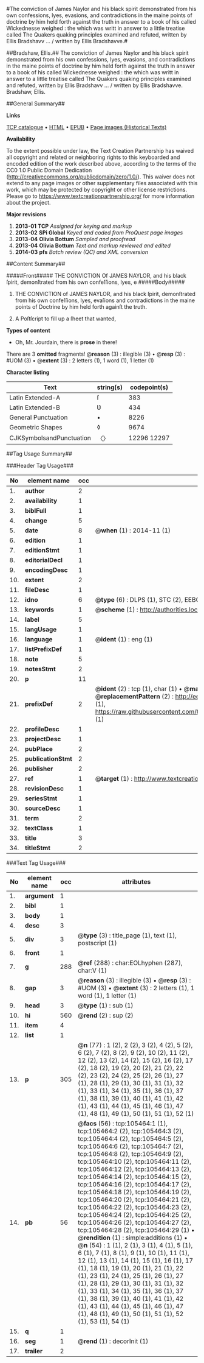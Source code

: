 #The conviction of James Naylor and his black spirit demonstrated from his own confessions, lyes, evasions, and contradictions in the maine points of doctrine by him held forth against the truth in answer to a book of his called Wickednesse weighed : the which was writt in answer to a little treatise called The Quakers quaking principles examined and refuted, written by Ellis Bradshavv ... / written by Ellis Bradshavve.#

##Bradshaw, Ellis.##
The conviction of James Naylor and his black spirit demonstrated from his own confessions, lyes, evasions, and contradictions in the maine points of doctrine by him held forth against the truth in answer to a book of his called Wickednesse weighed : the which was writt in answer to a little treatise called The Quakers quaking principles examined and refuted, written by Ellis Bradshavv ... / written by Ellis Bradshavve.
Bradshaw, Ellis.

##General Summary##

**Links**

[TCP catalogue](http://www.ota.ox.ac.uk/tcp/)  • 
[HTML](http://tei.it.ox.ac.uk/tcp/Texts-HTML/free/A29/A29128.html)  • 
[EPUB](http://tei.it.ox.ac.uk/tcp/Texts-EPUB/free/A29/A29128.epub) • 
[Page images (Historical Texts)](https://historicaltexts.jisc.ac.uk/eebo-16959073e)

**Availability**

To the extent possible under law, the Text Creation Partnership has waived all copyright and related or neighboring rights to this keyboarded and encoded edition of the work described above, according to the terms of the CC0 1.0 Public Domain Dedication (http://creativecommons.org/publicdomain/zero/1.0/). This waiver does not extend to any page images or other supplementary files associated with this work, which may be protected by copyright or other license restrictions. Please go to https://www.textcreationpartnership.org/ for more information about the project.

**Major revisions**

1. __2013-01__ __TCP__ *Assigned for keying and markup*
1. __2013-02__ __SPi Global__ *Keyed and coded from ProQuest page images*
1. __2013-04__ __Olivia Bottum__ *Sampled and proofread*
1. __2013-04__ __Olivia Bottum__ *Text and markup reviewed and edited*
1. __2014-03__ __pfs__ *Batch review (QC) and XML conversion*

##Content Summary##

#####Front#####
THE CONVICTION Of JAMES NAYLOR, and his black ſpirit, demonſtrated from his own confeſſions, lyes, e
#####Body#####

1. THE CONVICTION of JAMES NAYLOR, and his black ſpirit, demonſtrated from his own confeſſions, lyes, evaſions and contradictions in the maine points of Doctrine by him held forth againſt the truth.

1. A Poſtſcript to fill up a ſheet that wanted,

**Types of content**

  * Oh, Mr. Jourdain, there is **prose** in there!

There are 3 **omitted** fragments! 
 @__reason__ (3) : illegible (3)  •  @__resp__ (3) : #UOM (3)  •  @__extent__ (3) : 2 letters (1), 1 word (1), 1 letter (1)

**Character listing**


|Text|string(s)|codepoint(s)|
|---|---|---|
|Latin Extended-A|ſ|383|
|Latin Extended-B|Ʋ|434|
|General Punctuation|•|8226|
|Geometric Shapes|◊|9674|
|CJKSymbolsandPunctuation|〈〉|12296 12297|

##Tag Usage Summary##

###Header Tag Usage###

|No|element name|occ|attributes|
|---|---|---|---|
|1.|__author__|2||
|2.|__availability__|1||
|3.|__biblFull__|1||
|4.|__change__|5||
|5.|__date__|8| @__when__ (1) : 2014-11 (1)|
|6.|__edition__|1||
|7.|__editionStmt__|1||
|8.|__editorialDecl__|1||
|9.|__encodingDesc__|1||
|10.|__extent__|2||
|11.|__fileDesc__|1||
|12.|__idno__|6| @__type__ (6) : DLPS (1), STC (2), EEBO-CITATION (1), OCLC (1), VID (1)|
|13.|__keywords__|1| @__scheme__ (1) : http://authorities.loc.gov/ (1)|
|14.|__label__|5||
|15.|__langUsage__|1||
|16.|__language__|1| @__ident__ (1) : eng (1)|
|17.|__listPrefixDef__|1||
|18.|__note__|5||
|19.|__notesStmt__|2||
|20.|__p__|11||
|21.|__prefixDef__|2| @__ident__ (2) : tcp (1), char (1)  •  @__matchPattern__ (2) : ([0-9\-]+):([0-9IVX]+) (1), (.+) (1)  •  @__replacementPattern__ (2) : http://eebo.chadwyck.com/downloadtiff?vid=$1&page=$2 (1), https://raw.githubusercontent.com/textcreationpartnership/Texts/master/tcpchars.xml#$1 (1)|
|22.|__profileDesc__|1||
|23.|__projectDesc__|1||
|24.|__pubPlace__|2||
|25.|__publicationStmt__|2||
|26.|__publisher__|2||
|27.|__ref__|1| @__target__ (1) : http://www.textcreationpartnership.org/docs/. (1)|
|28.|__revisionDesc__|1||
|29.|__seriesStmt__|1||
|30.|__sourceDesc__|1||
|31.|__term__|2||
|32.|__textClass__|1||
|33.|__title__|3||
|34.|__titleStmt__|2||


###Text Tag Usage###

|No|element name|occ|attributes|
|---|---|---|---|
|1.|__argument__|1||
|2.|__bibl__|1||
|3.|__body__|1||
|4.|__desc__|3||
|5.|__div__|3| @__type__ (3) : title_page (1), text (1), postscript (1)|
|6.|__front__|1||
|7.|__g__|288| @__ref__ (288) : char:EOLhyphen (287), char:V (1)|
|8.|__gap__|3| @__reason__ (3) : illegible (3)  •  @__resp__ (3) : #UOM (3)  •  @__extent__ (3) : 2 letters (1), 1 word (1), 1 letter (1)|
|9.|__head__|3| @__type__ (1) : sub (1)|
|10.|__hi__|560| @__rend__ (2) : sup (2)|
|11.|__item__|4||
|12.|__list__|1||
|13.|__p__|305| @__n__ (77) : 1 (2), 2 (2), 3 (2), 4 (2), 5 (2), 6 (2), 7 (2), 8 (2), 9 (2), 10 (2), 11 (2), 12 (2), 13 (2), 14 (2), 15 (2), 16 (2), 17 (2), 18 (2), 19 (2), 20 (2), 21 (2), 22 (2), 23 (2), 24 (2), 25 (2), 26 (1), 27 (1), 28 (1), 29 (1), 30 (1), 31 (1), 32 (1), 33 (1), 34 (1), 35 (1), 36 (1), 37 (1), 38 (1), 39 (1), 40 (1), 41 (1), 42 (1), 43 (1), 44 (1), 45 (1), 46 (1), 47 (1), 48 (1), 49 (1), 50 (1), 51 (1), 52 (1)|
|14.|__pb__|56| @__facs__ (56) : tcp:105464:1 (1), tcp:105464:2 (2), tcp:105464:3 (2), tcp:105464:4 (2), tcp:105464:5 (2), tcp:105464:6 (2), tcp:105464:7 (2), tcp:105464:8 (2), tcp:105464:9 (2), tcp:105464:10 (2), tcp:105464:11 (2), tcp:105464:12 (2), tcp:105464:13 (2), tcp:105464:14 (2), tcp:105464:15 (2), tcp:105464:16 (2), tcp:105464:17 (2), tcp:105464:18 (2), tcp:105464:19 (2), tcp:105464:20 (2), tcp:105464:21 (2), tcp:105464:22 (2), tcp:105464:23 (2), tcp:105464:24 (2), tcp:105464:25 (2), tcp:105464:26 (2), tcp:105464:27 (2), tcp:105464:28 (2), tcp:105464:29 (1)  •  @__rendition__ (1) : simple:additions (1)  •  @__n__ (54) : 1 (1), 2 (1), 3 (1), 4 (1), 5 (1), 6 (1), 7 (1), 8 (1), 9 (1), 10 (1), 11 (1), 12 (1), 13 (1), 14 (1), 15 (1), 16 (1), 17 (1), 18 (1), 19 (1), 20 (1), 21 (1), 22 (1), 23 (1), 24 (1), 25 (1), 26 (1), 27 (1), 28 (1), 29 (1), 30 (1), 31 (1), 32 (1), 33 (1), 34 (1), 35 (1), 36 (1), 37 (1), 38 (1), 39 (1), 40 (1), 41 (1), 42 (1), 43 (1), 44 (1), 45 (1), 46 (1), 47 (1), 48 (1), 49 (1), 50 (1), 51 (1), 52 (1), 53 (1), 54 (1)|
|15.|__q__|1||
|16.|__seg__|1| @__rend__ (1) : decorInit (1)|
|17.|__trailer__|2||
